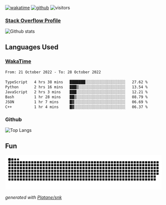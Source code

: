 [![wakatime](https://wakatime.com/badge/user/82c377cd-a54c-404c-b7df-177b313ca539.svg)](https://wakatime.com/@82c377cd-a54c-404c-b7df-177b313ca539)
[![github](https://img.shields.io/github/followers/xinthose?logo=github&style=plastic)](https://github.com/alanhamlett?tab=followers)
![visitors](https://visitor-badge.glitch.me/badge?page_id=xinthose&left_color=green&right_color=red)
### [Stack Overflow Profile](https://stackoverflow.com/users/4056146/xinthose)

![Github stats](https://github-readme-stats.vercel.app/api?username=xinthose&show_icons=true&theme=radical&count_private=true)

## Languages Used

### [WakaTime](https://wakatime.com/)
<!--START_SECTION:waka-->

```text
From: 21 October 2022 - To: 28 October 2022

TypeScript   4 hrs 38 mins   ███████░░░░░░░░░░░░░░░░░░   27.62 %
Python       2 hrs 16 mins   ███▒░░░░░░░░░░░░░░░░░░░░░   13.54 %
JavaScript   2 hrs 3 mins    ███░░░░░░░░░░░░░░░░░░░░░░   12.21 %
Bash         1 hr 28 mins    ██▒░░░░░░░░░░░░░░░░░░░░░░   08.79 %
JSON         1 hr 7 mins     █▓░░░░░░░░░░░░░░░░░░░░░░░   06.69 %
C++          1 hr 4 mins     █▓░░░░░░░░░░░░░░░░░░░░░░░   06.37 %
```

<!--END_SECTION:waka-->

### Github

![Top Langs](https://github-readme-stats.vercel.app/api/top-langs/?username=xinthose)

## Fun
![github contribution grid snake animation](https://raw.githubusercontent.com/xinthose/xinthose/output/github-contribution-grid-snake.svg)

_generated with [Platane/snk](https://github.com/Platane/snk)_
